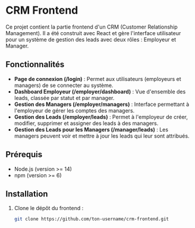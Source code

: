# CRM Frontend

Ce projet contient la partie frontend d'un CRM (Customer Relationship Management). Il a été construit avec React et gère l'interface utilisateur pour un système de gestion des leads avec deux rôles : Employeur et Manager.

## Fonctionnalités

- **Page de connexion (/login)** : Permet aux utilisateurs (employeurs et managers) de se connecter au système.
- **Dashboard Employeur (/employer/dashboard)** : Vue d'ensemble des leads, classée par statut et par manager.
- **Gestion des Managers (/employer/managers)** : Interface permettant à l'employeur de gérer les comptes des managers.
- **Gestion des Leads (/employer/leads)** : Permet à l'employeur de créer, modifier, supprimer et assigner des leads à des managers.
- **Gestion des Leads pour les Managers (/manager/leads)** : Les managers peuvent voir et mettre à jour les leads qui leur sont attribués.

## Prérequis

- Node.js (version >= 14)
- npm (version >= 6)

## Installation

1. Clone le dépôt du frontend :
   ```bash
   git clone https://github.com/ton-username/crm-frontend.git
